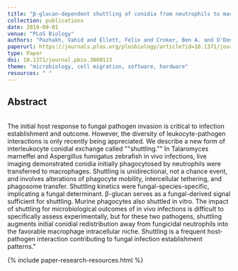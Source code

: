 ```yaml
---
title: "β-glucan-dependent shuttling of conidia from neutrophils to macrophages occurs during fungal infection establishment"
collection: publications
date: 2019-09-01
venue: "PLoS Biology"
authors: "Pazhakh, Vahid and Ellett, Felix and Croker, Ben A. and O'Donnell, Joanne A. and Pase, Luke and Schulze, Keith E. and Greulich, R. Stefan and Gupta, Aakash and Reyes-Aldasoro, Constantino Carlos and Andrianopoulos, Alex and Lieschke, Graham J."
paperurl: https://journals.plos.org/plosbiology/article?id=10.1371/journal.pbio.3000113
type: Paper
doi: 10.1371/journal.pbio.3000113
theme: "microbiology, cell migration, software, hardware"
resources: " "
---
```

<h2> Abstract </h2>  <br> The initial host response to fungal pathogen invasion is critical to infection establishment and outcome. However, the diversity of leukocyte-pathogen interactions is only recently being appreciated. We describe a new form of interleukocyte conidial exchange called ""shuttling."" In Talaromyces marneffei and Aspergillus fumigatus zebrafish in vivo infections, live imaging demonstrated conidia initially phagocytosed by neutrophils were transferred to macrophages. Shuttling is unidirectional, not a chance event, and involves alterations of phagocyte mobility, intercellular tethering, and phagosome transfer. Shuttling kinetics were fungal-species-specific, implicating a fungal determinant. β-glucan serves as a fungal-derived signal sufficient for shuttling. Murine phagocytes also shuttled in vitro. The impact of shuttling for microbiological outcomes of in vivo infections is difficult to specifically assess experimentally, but for these two pathogens, shuttling augments initial conidial redistribution away from fungicidal neutrophils into the favorable macrophage intracellular niche. Shuttling is a frequent host-pathogen interaction contributing to fungal infection establishment patterns."

{% include paper-research-resources.html %}

